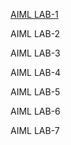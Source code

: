 [AIML LAB-1](https://github.com/codebot917/AIML-2024/blob/main/AIML%20LAB-01.ipynb)


AIML LAB-2


AIML LAB-3


AIML LAB-4


AIML LAB-5


AIML LAB-6


AIML LAB-7
